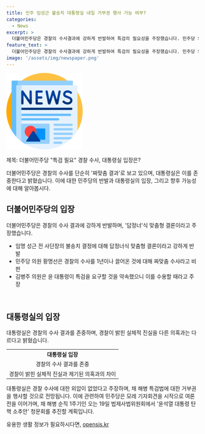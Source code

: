 ```yaml
---
title: 민주 임성근 불송치 대통령실 내일 거부권 행사 가능 여부?
categories:
  - News
excerpt: >
  더불어민주당은 경찰의 수사결과에 강하게 반발하여 특검의 필요성을 주장했습니다. 민주당 의원들은 경찰의 결정을 깜깜이 수사 결과로 비판하며 특검을 촉구했습니다. 또한, 대통령실은 경찰의 수사 결과를 존중하며, 내일(9일) 채 해병 특검에 거부권을 행사할 가능성이 관측되고 있는 가운데, 모레(10일)에는 기자회견을 시작으로 시민단체와 함께 여론전과 탄핵 소추안 청문회를 추진할 계획이라고 합니다.
feature_text: >
  더불어민주당은 경찰의 수사결과에 강하게 반발하여 특검의 필요성을 주장했습니다. 민주당 의원들은 경찰의 결정을 깜깜이 수사 결과로 비판하며 특검을 촉구했습니다. 또한, 대통령실은 경찰의 수사 결과를 존중하며, 내일(9일) 채 해병 특검에 거부권을 행사할 가능성이 관측되고 있는 가운데, 모레(10일)에는 기자회견을 시작으로 시민단체와 함께 여론전과 탄핵 소추안 청문회를 추진할 계획이라고 합니다.
image: '/assets/img/newspaper.png'
---
```


<p><img src="/assets/img/newspaper.png" alt="kimp 속보" /></p>

<p>제목: 더불어민주당 "특검 필요" 경찰 수사, 대통령실 입장은?</p>

<p data-ke-size="size16">더불어민주당은 경찰의 수사를 단순히 '짜맞춤 결과'로 보고 있으며, 대통령실은 이를 존중한다고 밝혔습니다. 이에 대한 민주당의 반발과 대통령실의 입장, 그리고 향후 가능성에 대해 알아봅시다.</p>

<h2 data-ke-size="size26">더불어민주당의 입장</h2>

<p>더불어민주당은 경찰의 수사 결과에 강하게 반발하며, '답정너'식 맞춤형 결론이라고 주장했습니다. </p>

<ul>
  <li>임명 성근 전 사단장의 불송치 결정에 대해 답정너식 맞춤형 결론이라고 강하게 반발</li>
  <li>민주당 의원 황명선은 경찰의 수사를 1년이나 끌어온 것에 대해 짜맞춤 수사라고 비판</li>
  <li>김병주 의원은 윤 대통령이 특검을 요구할 것을 약속했으니 이를 수용할 때라고 주장</li>
</ul>

<p data-ke-size="size16">&nbsp;</p>

<h2 data-ke-size="size26">대통령실의 입장</h2>

<p>대통령실은 경찰의 수사 결과를 존중하며, 경찰이 밝힌 실체적 진실을 다른 의혹과는 다르다고 밝혔습니다.</p>

<table>
<tr>
  <td style="text-align: center; height: 17px;"><b>대통령실 입장</b></td>
</tr>
<tr>
  <td style="text-align: center; height: 17px;">경찰의 수사 결과를 존중</td>
</tr>
<tr>
  <td style="text-align: center; height: 17px;">경찰이 밝힌 실체적 진실과 제기된 의혹과의 차이</td>
</tr>
</table>

<p data-ke-size="size16">대통령실은 경찰 수사에 대한 외압이 없었다고 주장하며, 채 해병 특검법에 대한 거부권을 행사할 것으로 전망됩니다. 이에 관련하여 민주당은 모레 기자회견을 시작으로 여론전을 이어가며, 채 해병 순직 1주기인 오는 19일 법제사법위원회에서 '윤석열 대통령 탄핵 소추안' 청문회를 추진할 계획입니다.</p>
유용한 생활 정보가 필요하시다면, <a href="https://opensis.kr" rel="dofollow">opensis.kr</a>


